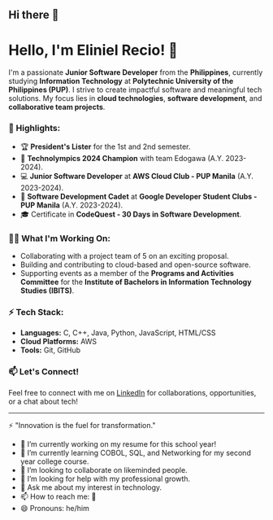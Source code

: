 ## Hi there 👋

# Hello, I'm Eliniel Recio! 👋

I'm a passionate **Junior Software Developer** from the **Philippines**, currently studying **Information Technology** at **Polytechnic University of the Philippines (PUP)**. I strive to create impactful software and meaningful tech solutions. My focus lies in **cloud technologies**, **software development**, and **collaborative team projects**.

### 🌟 Highlights:
- 🏆 **President's Lister** for the 1st and 2nd semester.
- 🥇 **Technolympics 2024 Champion** with team Edogawa (A.Y. 2023-2024).
- 💻 **Junior Software Developer** at **AWS Cloud Club - PUP Manila** (A.Y. 2023-2024).
- 🚀 **Software Development Cadet** at **Google Developer Student Clubs - PUP Manila** (A.Y. 2023-2024).
- 🎓 Certificate in **CodeQuest - 30 Days in Software Development**.

### 👨‍💻 What I'm Working On:
- Collaborating with a project team of 5 on an exciting proposal.
- Building and contributing to cloud-based and open-source software.
- Supporting events as a member of the **Programs and Activities Committee** for the **Institute of Bachelors in Information Technology Studies (IBITS)**.

### ⚡ Tech Stack:
- **Languages:** C, C++, Java, Python, JavaScript, HTML/CSS
- **Cloud Platforms:** AWS
- **Tools:** Git, GitHub

### 📫 Let's Connect!
Feel free to connect with me on [LinkedIn](https://www.linkedin.com/in/recio-eliniel-932521291/) for collaborations, opportunities, or a chat about tech!

---

⚡️ "Innovation is the fuel for transformation."

- 🔭 I’m currently working on my resume for this school year!
- 🌱 I’m currently learning COBOL, SQL, and Networking for my second year college course.
- 👯 I’m looking to collaborate on likeminded people.
- 🤔 I’m looking for help with my professional growth.
- 💬 Ask me about my interest in technology.
- 📫 How to reach me: 🔗
- 😄 Pronouns: he/him

